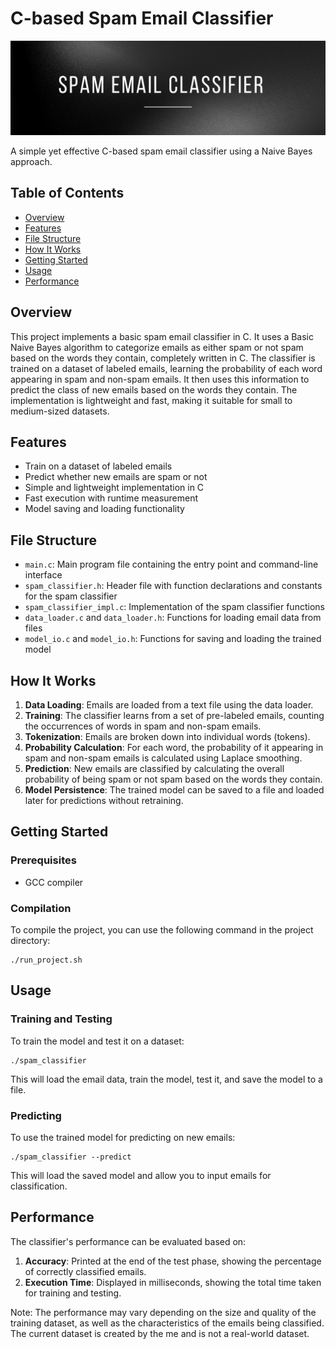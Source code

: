 # C-based Spam Email Classifier

![Banner Image](./bannerImg.png)

A simple yet effective C-based spam email classifier using a Naive Bayes approach.

## Table of Contents
- [Overview](#overview)
- [Features](#features)
- [File Structure](#file-structure)
- [How It Works](#how-it-works)
- [Getting Started](#getting-started)
- [Usage](#usage)
- [Performance](#performance)

## Overview

This project implements a basic spam email classifier in C. It uses a Basic Naive Bayes algorithm to categorize emails as either spam or not spam based on the words they contain, completely written in C. The classifier is trained on a dataset of labeled emails, learning the probability of each word appearing in spam and non-spam emails. It then uses this information to predict the class of new emails based on the words they contain. The implementation is lightweight and fast, making it suitable for small to medium-sized datasets.

## Features

- Train on a dataset of labeled emails
- Predict whether new emails are spam or not
- Simple and lightweight implementation in C
- Fast execution with runtime measurement
- Model saving and loading functionality

## File Structure

- `main.c`: Main program file containing the entry point and command-line interface
- `spam_classifier.h`: Header file with function declarations and constants for the spam classifier
- `spam_classifier_impl.c`: Implementation of the spam classifier functions
- `data_loader.c` and `data_loader.h`: Functions for loading email data from files
- `model_io.c` and `model_io.h`: Functions for saving and loading the trained model

## How It Works

1. **Data Loading**: Emails are loaded from a text file using the data loader.
2. **Training**: The classifier learns from a set of pre-labeled emails, counting the occurrences of words in spam and non-spam emails.
3. **Tokenization**: Emails are broken down into individual words (tokens).
4. **Probability Calculation**: For each word, the probability of it appearing in spam and non-spam emails is calculated using Laplace smoothing.
5. **Prediction**: New emails are classified by calculating the overall probability of being spam or not spam based on the words they contain.
6. **Model Persistence**: The trained model can be saved to a file and loaded later for predictions without retraining.

## Getting Started

### Prerequisites

- GCC compiler

### Compilation

To compile the project, you can use the following command in the project directory:

```
./run_project.sh
```


## Usage

### Training and Testing

To train the model and test it on a dataset:

```
./spam_classifier
```

This will load the email data, train the model, test it, and save the model to a file.

### Predicting

To use the trained model for predicting on new emails:

```
./spam_classifier --predict
```

This will load the saved model and allow you to input emails for classification.

## Performance

The classifier's performance can be evaluated based on:

1. **Accuracy**: Printed at the end of the test phase, showing the percentage of correctly classified emails.
2. **Execution Time**: Displayed in milliseconds, showing the total time taken for training and testing.

Note: The performance may vary depending on the size and quality of the training dataset, as well as the characteristics of the emails being classified. The current dataset is created by the me and is not a real-world dataset.